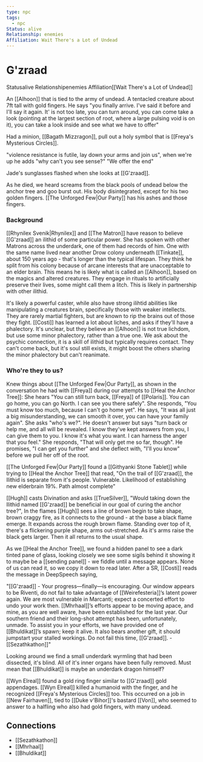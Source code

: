 ```yaml
---
type: npc
tags:
  - npc
Status: alive
Relationship: enemies
Affiliation: Wait There's a Lot of Undead
---
```

# G'zraad
<span class="dataview inline-field"><span class="inline-field-key">Status</span><span class="inline-field-value">alive</span></span>
<span class="dataview inline-field"><span class="inline-field-key">Relationship</span><span class="inline-field-value">enemies</span></span>
<span class="dataview inline-field"><span class="inline-field-key">Affiliation</span><span class="inline-field-value">[[Wait There's a Lot of Undead]]</span></span>

An [[Alhoon]] that is tied to the army of undead. A tentacled creature about 7ft tall with gold fingers. He says "you finally arrive. I've said it before and I'll say it again. It' is not too late, you can turn around, you can come take a look (pointing at the largest section of root, where a large pulsing void is on it), you can take a look inside and see what we have to offer"

Had a minion, [[Bagath Mizzragon]], pull out a holy symbol that is [[Freya's Mysterious Circles]]. 

"violence resistance is futile, lay down your arms and join us", when we're up he adds "why can't you see sense?" "We offer the end"

Jade's sunglasses flashed when she looks at [[G'zraad]].

As he died, we heard screams from the black pools of undead below the anchor tree and goo burst out. His body disintegrated, except for his two golden fingers. [[The Unforged Few|Our Party]] has his ashes and those fingers.

### Background

[[Rhynilex Svenik|Rhynilex]] and [[The Matron]] have reason to believe [[G'zraad]] an ilithid of some particular power. She has spoken with other Matrons across the underdark, one of them had records of him. One with the same name lived near another Drow colony underneath [[Tinkate]], about 150 years ago - that's longer than the typical lifespan. They think he split from his colony because of arcane interests that are unacceptable to an elder brain. This means he is likely what is called an [[Alhoon]], based on the magics and altered creatures. They engage in rituals to artificially preserve their lives, some might call them a litch. This is likely in partnership with other ilithid. 

It's likely a powerful caster, while also have strong ilihtid abilities like manipulating a creatures brain, specifically those with weaker intellects. They are rarely martial fighters, but are known to rip the brains out of those they fight. [[Costi]] has learned a lot about liches, and asks if they'll have a phalectory. It's unclear, but they believe an [[Alhoon]] is not true lichdom, but use some minor phalectory, rather than a true one. We ask about the psychic connection, it is a skill of ilithid but typically requires contact. They can't come back, but it's soul still exists, it might boost the others sharing the minor phalectory but can't reanimate. 

### Who're they to us? 
Knew things about [[The Unforged Few|Our Party]], as shown in the conversation he had with [[Freya]] during our attempts to [[Heal the Anchor Tree]]: She hears "You can still turn back, [[Freya]] of [[Polaris]]. You can go home, you can go North. I can see you there safely". She responds, "You must know too much, because I can't go home yet". He says, "It was all just a big misunderstanding, we can smooth it over, you can have your family again". She asks "who's we?". He doesn't answer but says "turn back or help me, and all will be revealed. I know they've kept answers from you, I can give them to you. I know it's what you want. I can harness the anger that you feel." She responds, "That will only get me so far, though". He promises, "I can get you further" and she deflect with, "I'll you know" before we pull her off of the root.

[[The Unforged Few|Our Party]] found a [[Githyanki Stone Tablet]] while trying to [[Heal the Anchor Tree]] that read, "On the trail of [[G'zraad]], the Ilithid is separate from it's people. Vulnerable. Likelihood of establishing new elderbrain 19%. Path almost complete" 

[[Hugh]] casts Divination and asks [[TrueSilver]], "Would taking down the Ilithid named [[G'zraad]] be beneficial in our goal of curing the anchor tree?", In the flames [[Hugh]] sees a line of brown begin to take shape, brown craggy fire, as it connects to the ground - at the base a black flame emerge. It expands across the rough brown flame. Standing over top of it, there's a flickering purple shape, arms out-stretched. As it's arms raise the black gets larger. Then it all returns to the usual shape. 

As we [[Heal the Anchor Tree]], we found a hidden panel to see a dark tinted pane of glass, looking closely we see some sigils behind it showing it to maybe be a [[sending panel]] - we fiddle until a message appears. None of us can read it, so we copy it down to read later. After a SR, [[Costi]] reads the message in DeepSpeech saying, 

"[[G'zraad]] - Your progress—finally—is encouraging. Our window appears to be Riventi, do not fail to take advantage of [[Weirefesteria]]’s latent power again. We are most vulnerable in Marcanti; expect a concerted effort to undo your work then. [[Mhrhaal]]’s efforts appear to be moving apace, and mine, as you are well aware, have been established for the last year. Our southern friend and their long-shot attempt has been, unfortunately, unmade. To assist you in your efforts, we have provided one of [[Bhuldikat]]’s spawn; keep it alive. It also bears another gift, it should jumpstart your stalled workings. Do not fail this time, [[G'zraad]]. - [[Sezathkathon]]"

Looking around we find a small underdark wyrmling that had been dissected, it's blind. All of it's inner organs have been fully removed. Must mean that [[Bhuldikat]] is maybe an underdark dragon himself? 

[[Wyn Elreal]] found a gold ring finger similar to [[G'zraad]] gold appendages. [[Wyn Elreal]] killed a humanoid with the finger, and he recognized [[Freya's Mysterious Circles]] too. This occurred on a job in [[New Fairhaven]], tied to [[Duke v'Bihor]]'s bastard [[Von]], who seemed to answer to a halfling who also had gold fingers, with many undead. 

## Connections
* [[Sezathkathon]]
* [[Mhrhaal]]
* [[Bhuldikat]]